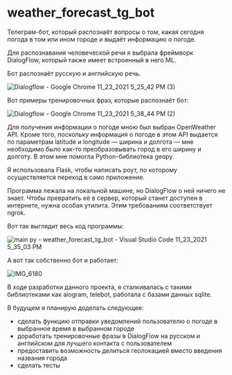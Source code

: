 # weather_forecast_tg_bot
Телеграм-бот, который распознаёт вопросы о том, какая сегодня погода в том или ином городе и выдаёт информацию о погоде.


Для распознавания человеческой речи я выбрала фреймворк DialogFlow, который также имеет встроенный в него ML.

Бот распознаёт русскую и английскую речь.

![Dialogflow - Google Chrome 11_23_2021 5_25_42 PM (3)](https://user-images.githubusercontent.com/65489941/143042569-6d8847b7-5c94-4288-a544-7ce664ce4c86.png)

Вот примеры тренировочных фраз, которые распознаёт бот:

![Dialogflow - Google Chrome 11_23_2021 5_38_44 PM (2)](https://user-images.githubusercontent.com/65489941/143044586-e4770f67-a4a1-48a6-b15b-eafc803ce3ee.png)



Для получения информации о погоде мною был выбран OpenWeather API.
Кроме того, поскольку информация о погоде в этом API выдается по параметрам latitude и longitude — ширина и долгота — мне необходимо было как-то преобразовывать город в его ширину и долготу. В этом мне помогла Python-библиотека geopy.

Я использовала Flask, чтобы написать роут, по которому осуществляется переход в само приложение.

Программа лежала на локальной машине, но DialogFlow о ней ничего не знает. Чтобы превратить её в сервер, который станет доступен в интернете, нужна особая утилита. Этим требованиям соответствует ngrok.


Вот так выглядит весь код программы:

![main py - weather_forecast_tg_bot - Visual Studio Code 11_23_2021 5_35_03 PM](https://user-images.githubusercontent.com/65489941/143043903-36128428-8b61-4ee6-8dd2-d17889efe819.png)


А вот так собственно бот и работает:

![IMG_6180](https://user-images.githubusercontent.com/65489941/143070567-38ac16f7-7a4d-499f-857b-477405ae4e8d.PNG)


В ходе разработки данного проекта, я сталкивалась с такими библиотеками как aiogram, telebot, работала с базами данных sqlite.

В будущем я планирую доделать следующее:
- сделать функцию отправки уведомлений пользователю о погоде в выбранное время в выбранном городе
- доработать тренировочные фразы в DialogFlow на русском и английском для лучшего контакта с пользователем
- предоставить возможность делиться геолокацией вместо введения названия города
- сделать тесты

